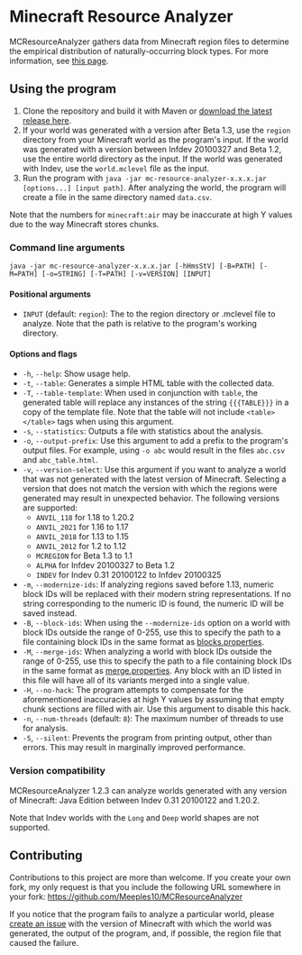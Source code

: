 # Minecraft Resource Analyzer

MCResourceAnalyzer gathers data from Minecraft region files to determine the empirical distribution of naturally-occurring block types. For more information, see [this page](https://meeples10.github.io/resource-distribution/index.html).

## Using the program

1. Clone the repository and build it with Maven or [download the latest release here](https://github.com/Meeples10/MCResourceAnalyzer/releases).
2. If your world was generated with a version after Beta 1.3, use the `region` directory from your Minecraft world as the program's input.
If the world was generated with a version between Infdev 20100327 and Beta 1.2, use the entire world directory as the input.
If the world was generated with Indev, use the `world.mclevel` file as the input.
3. Run the program with `java -jar mc-resource-analyzer-x.x.x.jar [options...] [input path]`. After analyzing the world, the program will create a file in the same directory named `data.csv`.

Note that the numbers for `minecraft:air` may be inaccurate at high Y values due to the way Minecraft stores chunks.

### Command line arguments

```
java -jar mc-resource-analyzer-x.x.x.jar [-hHmsStV] [-B=PATH] [-M=PATH] [-o=STRING] [-T=PATH] [-v=VERSION] [INPUT]
```

#### Positional arguments

- `INPUT` (default: `region`): The to the region directory or .mclevel file to analyze. Note that the path is relative to the program's working directory.

#### Options and flags

- `-h`, `--help`: Show usage help.
- `-t`, `--table`: Generates a simple HTML table with the collected data.
- `-T`, `--table-template`: When used in conjunction with `table`, the generated table will replace any instances of the string `{{{TABLE}}}` in a copy of the template file. Note that the table will not include `<table></table>` tags when using this argument.
- `-s`, `--statistics`: Outputs a file with statistics about the analysis.
- `-o`, `--output-prefix`: Use this argument to add a prefix to the program's output files. For example, using `-o abc` would result in the files `abc.csv` and `abc_table.html`.
- `-v`, `--version-select`: Use this argument if you want to analyze a world that was not generated with the latest version of Minecraft. Selecting a version that does not match the version with which the regions were generated may result in unexpected behavior. The following versions are supported:
  - `ANVIL_118` for 1.18 to 1.20.2
  - `ANVIL_2021` for 1.16 to 1.17
  - `ANVIL_2018` for 1.13 to 1.15
  - `ANVIL_2012` for 1.2 to 1.12
  - `MCREGION` for Beta 1.3 to 1.1
  - `ALPHA` for Infdev 20100327 to Beta 1.2
  - `INDEV` for Indev 0.31 20100122 to Infdev 20100325
- `-m`, `--modernize-ids`: If analyzing regions saved before 1.13, numeric block IDs will be replaced with their modern string representations. If no string corresponding to the numeric ID is found, the numeric ID will be saved instead.
- `-B`, `--block-ids`: When using the `--modernize-ids` option on a world with block IDs outside the range of 0-255, use this to specify the path to a file containing block IDs in the same format as [blocks.properties](https://github.com/Meeples10/MCResourceAnalyzer/blob/master/src/main/resources/blocks.properties).
- `-M`, `--merge-ids`: When analyzing a world with block IDs outside the range of 0-255, use this to specify the path to a file containing block IDs in the same format as [merge.properties](https://github.com/Meeples10/MCResourceAnalyzer/blob/master/src/main/resources/merge.properties). Any block with an ID listed in this file will have all of its variants merged into a single value.
- `-H`, `--no-hack`: The program attempts to compensate for the aforementioned inaccuracies at high Y values by assuming that empty chunk sections are filled with air. Use this argument to disable this hack.
- `-n`, `--num-threads` (default: `8`): The maximum number of threads to use for analysis.
- `-S`, `--silent`: Prevents the program from printing output, other than errors. This may result in marginally improved performance.

### Version compatibility

MCResourceAnalyzer 1.2.3 can analyze worlds generated with any version of Minecraft: Java Edition between Indev 0.31 20100122 and 1.20.2.

Note that Indev worlds with the `Long` and `Deep` world shapes are not supported.

## Contributing

Contributions to this project are more than welcome. If you create your own fork, my only request is that you include the following URL somewhere in your fork: https://github.com/Meeples10/MCResourceAnalyzer

If you notice that the program fails to analyze a particular world, please [create an issue](https://github.com/Meeples10/MCResourceAnalyzer/issues/new?title=Error%20when%20analyzing%20world&body=Minecraft%20version:%20%0A%0AProgram%20output:%0A%60%60%60%0A[paste%20output%20here]%0A%60%60%60%0A%0AOther%20details:%20%0A%0A%3C%21--%20If%20possible,%20please%20attach%20the%20region%20file%20that%20caused%20the%20failure%20--%3E) with the version of Minecraft with which the world was generated, the output of the program, and, if possible, the region file that caused the failure.
